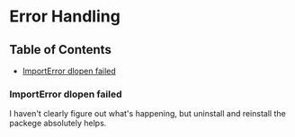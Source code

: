 # Error Handling
## Table of Contents
- [ImportError dlopen failed](#importerror-dlopen-failed)

### ImportError dlopen failed
I haven't clearly figure out what's happening, but uninstall and reinstall the packege absolutely helps.

